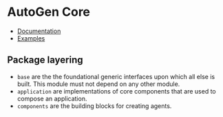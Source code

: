 # AutoGen Core

- [Documentation](http://microsoft.github.io/autogen)
- [Examples](https://github.com/microsoft/autogen/tree/main/python/packages/autogen-core/samples)

## Package layering

- `base` are the the foundational generic interfaces upon which all else is built. This module must not depend on any other module.
- `application` are implementations of core components that are used to compose an application.
- `components` are the building blocks for creating agents.
